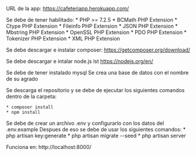 URL de la app:
https://cafeteriapp.herokuapp.com/

Se debe de tener habilitado:
	* PHP >= 7.2.5
	* BCMath PHP Extension
	* Ctype PHP Extension
	* Fileinfo PHP Extension
	* JSON PHP Extension
	* Mbstring PHP Extension
	* OpenSSL PHP Extension
	* PDO PHP Extension
	* Tokenizer PHP Extension
	* XML PHP Extension

Se debe descargar e instalar composer:
	https://getcomposer.org/download/

Se debe descargar e intalar node.js lst
	https://nodejs.org/en/

Se debe de tener instalado mysql
Se crea una base de datos con el nombre de su agrado

Se descarga el repositorio y se debe de ejecutar los siguientes comandos dentro de la carpeta:
	
	* composer install	
	* npm install

Se debe de crear un archivo .env y configurarlo con los datos del .env.example
Despues de eso se debe de usar los siguientes comandos:
	* php artisan key:generate
	* php artisan migrate --seed
	* php artisan server
	
Funciona en:
	http://localhost:8000/
	
